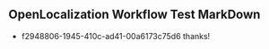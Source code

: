 ## OpenLocalization Workflow Test MarkDown
* f2948806-1945-410c-ad41-00a6173c75d6 thanks!

<!--HONumber=Jul16_HO4-->


